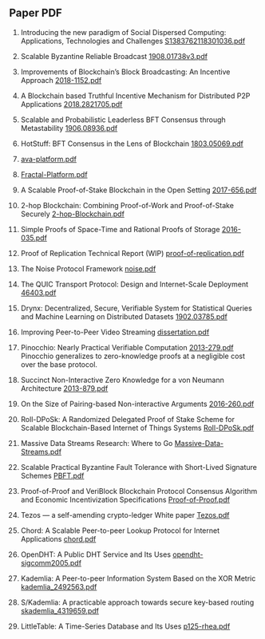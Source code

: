 ## Paper PDF

01. Introducing the new paradigm of Social Dispersed Computing: Applications, Technologies and Challenges [S1383762118301036.pdf](https://github.com/TheSmallBoat/Technical_Survey/blob/master/pdf/S1383762118301036.pdf)

02. Scalable Byzantine Reliable Broadcast [1908.01738v3.pdf](https://github.com/TheSmallBoat/Technical_Survey/blob/master/pdf/1908.01738v3.pdf)

03. Improvements of Blockchain’s Block Broadcasting: An Incentive Approach [2018-1152.pdf](https://github.com/TheSmallBoat/Technical_Survey/blob/master/pdf/2018-1152.pdf)

04. A Blockchain based Truthful Incentive Mechanism for Distributed P2P Applications [2018.2821705.pdf](https://github.com/TheSmallBoat/Technical_Survey/blob/master/pdf/2018.2821705.pdf)

05. Scalable and Probabilistic Leaderless BFT Consensus through Metastability [1906.08936.pdf](https://github.com/TheSmallBoat/Technical_Survey/blob/master/pdf/1906.08936.pdf)

06. HotStuff: BFT Consensus in the Lens of Blockchain [1803.05069.pdf](https://github.com/TheSmallBoat/Technical_Survey/blob/master/pdf/1803.05069.pdf)

07. [ava-platform.pdf](https://github.com/TheSmallBoat/Technical_Survey/blob/master/pdf/ava-platform.pdf)

08. [Fractal-Platform.pdf](https://github.com/TheSmallBoat/Technical_Survey/blob/master/pdf/Fractal-Platform.pdf)

09. A Scalable Proof-of-Stake Blockchain in the Open Setting [2017-656.pdf](https://github.com/TheSmallBoat/Technical_Survey/blob/master/pdf/2017-656.pdf)

10. 2-hop Blockchain: Combining Proof-of-Work and Proof-of-Stake Securely [2-hop-Blockchain.pdf](https://github.com/TheSmallBoat/Technical_Survey/blob/master/pdf/2-hop-Blockchain.pdf)

11. Simple Proofs of Space-Time and Rational Proofs of Storage [2016-035.pdf](https://github.com/TheSmallBoat/Technical_Survey/blob/master/pdf/2016-035.pdf)

12. Proof of Replication Technical Report (WIP) [proof-of-replication.pdf](https://github.com/TheSmallBoat/Technical_Survey/blob/master/pdf/proof-of-replication.pdf)

13. The Noise Protocol Framework [noise.pdf](https://github.com/TheSmallBoat/Technical_Survey/blob/master/pdf/noise.pdf)

14. The QUIC Transport Protocol: Design and Internet-Scale Deployment [46403.pdf](https://github.com/TheSmallBoat/Technical_Survey/blob/master/pdf/46403.pdf)

15. Drynx: Decentralized, Secure, Verifiable System for Statistical Queries and Machine Learning on Distributed Datasets [1902.03785.pdf](https://github.com/TheSmallBoat/Technical_Survey/blob/master/pdf/1902.03785.pdf)

16. Improving Peer-to-Peer Video Streaming [dissertation.pdf](https://github.com/TheSmallBoat/Technical_Survey/blob/master/pdf/dissertation.pdf)

17. Pinocchio: Nearly Practical Verifiable Computation [2013-279.pdf](https://github.com/TheSmallBoat/Technical_Survey/blob/master/pdf/2013-279.pdf) 
 Pinocchio generalizes to zero-knowledge proofs at a negligible cost over the base protocol.
 
18. Succinct Non-Interactive Zero Knowledge for a von Neumann Architecture [2013-879.pdf](https://github.com/TheSmallBoat/Technical_Survey/blob/master/pdf/2013-879.pdf)

19. On the Size of Pairing-based Non-interactive Arguments [2016-260.pdf](https://github.com/TheSmallBoat/Technical_Survey/blob/master/pdf/2016-260.pdf)

20. Roll-DPoSk: A Randomized Delegated Proof of Stake Scheme for Scalable Blockchain-Based Internet of Things Systems [Roll-DPoSk.pdf](https://github.com/TheSmallBoat/Technical_Survey/blob/master/pdf/Roll-DPoSk.pdf)

21. Massive Data Streams Research: Where to Go [Massive-Data-Streams.pdf](https://github.com/TheSmallBoat/Technical_Survey/blob/master/pdf/Massive-Data-Streams.pdf)

22. Scalable Practical Byzantine Fault Tolerance with Short-Lived Signature Schemes [PBFT.pdf](https://github.com/TheSmallBoat/Technical_Survey/blob/master/pdf/PBFT.pdf)

23. Proof-of-Proof and VeriBlock Blockchain Protocol Consensus Algorithm and Economic Incentivization Specifications [Proof-of-Proof.pdf](https://github.com/TheSmallBoat/Technical_Survey/blob/master/pdf/Proof-of-Proof.pdf)

24. Tezos — a self-amending crypto-ledger White paper [Tezos.pdf](https://github.com/TheSmallBoat/Technical_Survey/blob/master/pdf/Tezos.pdf)

25. Chord: A Scalable Peer-to-peer Lookup Protocol for Internet Applications [chord.pdf](https://github.com/TheSmallBoat/Technical_Survey/blob/master/pdf/chord.pdf)

26. OpenDHT: A Public DHT Service and Its Uses [opendht-sigcomm2005.pdf](https://github.com/TheSmallBoat/Technical_Survey/blob/master/pdf/opendht-sigcomm2005.pdf)

27. Kademlia: A Peer-to-peer Information System Based on the XOR Metric [kademlia_2492563.pdf](https://github.com/TheSmallBoat/Technical_Survey/blob/master/pdf/kademlia_2492563.pdf)

28. S/Kademlia: A practicable approach towards secure key-based routing [skademlia_4319659.pdf](https://github.com/TheSmallBoat/Technical_Survey/blob/master/pdf/skademlia_4319659.pdf)

29. LittleTable: A Time-Series Database and Its Uses [p125-rhea.pdf](https://github.com/TheSmallBoat/Technical_Survey/blob/master/pdf/p125-rhea.pdf)
